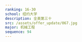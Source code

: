 ```yaml
---
ranking: 16-30
school: 纽约大学
description: 全美第三十
src: /assets/offer_update/067.jpg
major: 机械工程
sequence: 94
---
```

